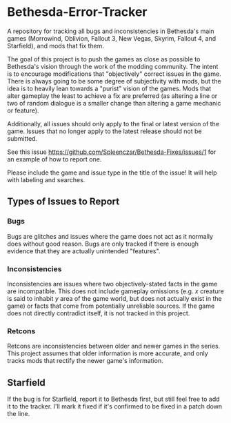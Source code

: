 # Bethesda-Error-Tracker
A repository for tracking all bugs and inconsistencies in Bethesda's main games (Morrowind, Oblivion, Fallout 3, New Vegas, Skyrim, Fallout 4, and Starfield), and mods that fix them.

The goal of this project is to push the games as close as possible to Bethesda's vision through the work of the modding community. The intent is to encourage modifications that "objectively" correct issues in the game. There is always going to be some degree of subjectivity with mods, but the idea is to heavily lean towards a "purist" vision of the games. Mods that alter gameplay the least to achieve a fix are preferred (as altering a line or two of random dialogue is a smaller change than altering a game mechanic or feature).

Additionally, all issues should only apply to the final or latest version of the game. Issues that no longer apply to the latest release should not be submitted.

See this issue https://github.com/Spleenczar/Bethesda-Fixes/issues/1 for an example of how to report one.

Please include the game and issue type in the title of the issue! It will help with labeling and searches.

## Types of Issues to Report
### Bugs
Bugs are glitches and issues where the game does not act as it normally does without good reason. Bugs are only tracked if there is enough evidence that they are actually unintended "features".
### Inconsistencies
Inconsistencies are issues where two objectively-stated facts in the game are incompatible. This does not include gameplay omissions (e.g. *x* creature is said to inhabit *y* area of the game world, but does not actually exist in the game) or facts that come from potentially unreliable sources. If the game does not directly contradict itself, it is not tracked in this project.
### Retcons
Retcons are inconsistencies between older and newer games in the series. This project assumes that older information is more accurate, and only tracks mods that rectify the newer game's information.

## Starfield
If the bug is for Starfield, report it to Bethesda first, but still feel free to add it to the tracker. I'll mark it fixed if it's confirmed to be fixed in a patch down the line.
